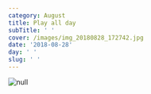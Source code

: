 ```yaml
---
category: August
title: Play all day
subTitle: ' '
cover: /images/img_20180828_172742.jpg
date: '2018-08-28'
day: ' '
slug: ' '
---
```

![null](/images/img_20180828_172742.jpg)
